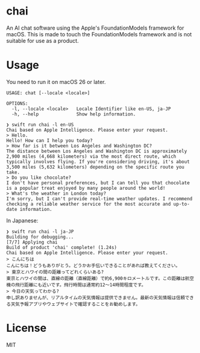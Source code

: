chai
====

An AI chat software using the Apple's FoundationModels framework for macOS.
This is made to touch the FoundationModels framework and is not suitable for use as a product.

# Usage

You need to run it on macOS 26 or later.

```console
USAGE: chat [--locale <locale>]

OPTIONS:
  -l, --locale <locale>   Locale Identifier like en-US, ja-JP
  -h, --help              Show help information.
```

```console
❯ swift run chai -l en-US
Chai based on Apple Intelligence. Please enter your request.
> Hello.
Hello! How can I help you today?
> How far is it between Los Angeles and Washington DC?
The distance between Los Angeles and Washington DC is approximately 2,900 miles (4,668 kilometers) via the most direct route, which typically involves flying. If you're considering driving, it's about 3,500 miles (5,632 kilometers) depending on the specific route you take.
> Do you like chocolate?
I don't have personal preferences, but I can tell you that chocolate is a popular treat enjoyed by many people around the world!
> What's the weather in London today?
I'm sorry, but I can't provide real-time weather updates. I recommend checking a reliable weather service for the most accurate and up-to-date information.
```

In Japanese:

```console
❯ swift run chai -l ja-JP
Building for debugging...
[7/7] Applying chai
Build of product 'chai' complete! (1.24s)
Chai based on Apple Intelligence. Please enter your request.
> こんにちは
こんにちは！どうもありがとう。どうかお手伝いできることがあれば教えてください。
> 東京とハワイの間の距離ってどれくらいある?
東京とハワイの間は、直線の距離（直線距離）で約6,900キロメートルです。この距離は航空機の飛行距離にも近いです。飛行時間は通常約12〜14時間程度です。
> 今日の天気ってわかる?
申し訳ありませんが、リアルタイムの天気情報は提供できません。最新の天気情報は信頼できる天気予報アプリやウェブサイトで確認することをお勧めします。
```

# License

MIT
